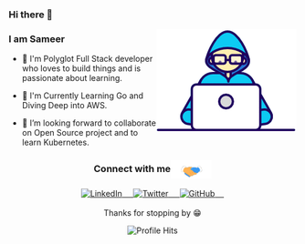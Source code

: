 ### Hi there 👋

<img align="right" src="https://raw.githubusercontent.com/3l-d1abl0/3l-d1abl0/master/Developer.gif"/>

### I am Sameer

- 🔭 I'm Polyglot Full Stack developer who loves to build things and is passionate about learning.

- 🌱 I'm Currently Learning Go and Diving Deep into AWS.

- 👯 I’m looking forward to collaborate on Open Source project and to learn Kubernetes.

<div align="center">
    <h3 align="center">Connect with me<img align="center" src="https://raw.githubusercontent.com/3l-d1abl0/3l-d1abl0/master/Handshake.gif" height="33px" /></h3> 
</div>

<p align="center">
    
<a href="https://in.linkedin.com/in/sameerbarha">
        <img src="https://img.shields.io/badge/LinkedIn--_.svg?style=social&logo=linkedin" alt="LinkedIn"> &nbsp; &nbsp;
</a> 
    
<a href="https://twitter.com/RusticWind">
    <img src="https://img.shields.io/twitter/follow/RusticWind?label=Twitter&style=social" alt="Twitter"> &nbsp; &nbsp;
</a> 

<a href="https://github.com/3l-d1abl0">
    <img src="https://img.shields.io/github/followers/3l-d1abl0.svg?label=GitHub&style=social" alt="GitHub"> &nbsp; &nbsp;
</a>
    <br/>
    <br/>
    Thanks for stopping by 😁<br/>
</p>

<div align="center">
    
<p align="center"><img alt="Profile Hits" src="https://hits.seeyoufarm.com/api/count/incr/badge.svg?url=https://github.com/3l-d1abl0" /></p>

</div>  
